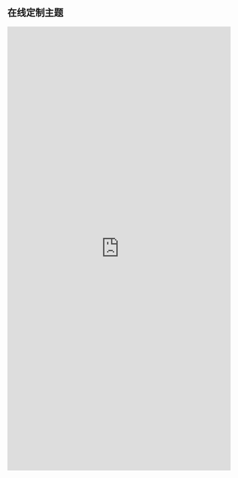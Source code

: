 ## 在线定制主题

<div style="height:1000px;overflow:auto">
    <iframe src="https://theme.yonyoucloud.com/#/" id='theme-iframe' frameborder='0'           width='100%' height='1000px'>
    </iframe>
</div>
